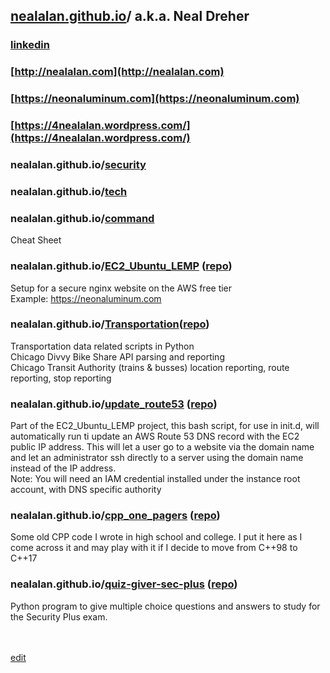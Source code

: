 ## [nealalan.github.io](https://nealalan.github.io)/ a.k.a. Neal Dreher 
### [linkedin](https://www.linkedin.com/in/nealdreher)
### [http://nealalan.com](http://nealalan.com)
### [https://neonaluminum.com](https://neonaluminum.com)
### [https://4nealalan.wordpress.com/](https://4nealalan.wordpress.com/)
### nealalan.github.io/[security](https://nealalan.github.io/security)
### nealalan.github.io/[tech](https://nealalan.github.io/tech)
### nealalan.github.io/[command](https://nealalan.github.io/command) 
Cheat Sheet
### nealalan.github.io/[EC2_Ubuntu_LEMP](https://nealalan.github.io/EC2_Ubuntu_LEMP) ([repo](https://github.com/nealalan/EC2_Ubuntu_LEMP))
Setup for a secure nginx website on the AWS free tier<br>
Example: https://neonaluminum.com
### nealalan.github.io/[Transportation](https://nealalan.github.io/Transportation)([repo](https://github.com/nealalan/Transportation))
Transportation data related scripts in Python<br>
Chicago Divvy Bike Share API parsing and reporting<br>
Chicago Transit Authority (trains & busses) location reporting, route reporting, stop reporting
### nealalan.github.io/[update_route53](https://nealalan.github.io/update_route53) ([repo](https://github.com/nealalan/update_route53))
Part of the EC2_Ubuntu_LEMP project, this bash script, for use in init.d, will automatically run ti update an AWS Route 53 DNS record with the EC2 public IP address. This will let a user go to a website via the domain name and let an administrator ssh directly to a server using the domain name instead of the IP address.<br>
Note: You will need an IAM credential installed under the instance root account, with DNS specific authority<br>
### nealalan.github.io/[cpp_one_pagers](https://nealalan.github.io/cpp_one_pagers) ([repo](https://github.com/nealalan/cpp_one_pagers))
Some old CPP code I wrote in high school and college. I put it here as I come across it and may play with it if I decide to move from C++98 to C++17
### nealalan.github.io/[quiz-giver-sec-plus](https://nealalan.github.io/quiz-giver-sec-plus) ([repo](https://github.com/nealalan/quiz-giver-sec-plus))
Python program to give multiple choice questions and answers to study for the Security Plus exam.

<br><br>
[edit](https://github.com/nealalan/nealalan.github.io/edit/master/README.md)

